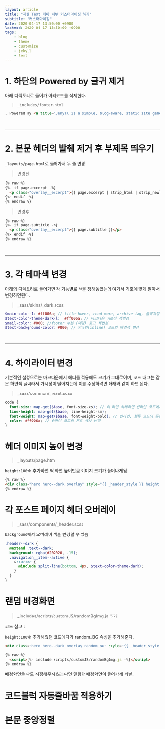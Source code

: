 ```yaml
---
layout: article
title: "지킬 TeXt 테마 세부 커스터마이징 하기"
subtitle: "커스터마이징"
date: 2020-04-17 13:50:00 +0900
lastmod: 2020-04-17 13:50:00 +0900
tags: 
    - blog
    - theme
    - customize
    - jekyll
    - text
---
```


# 1. 하단의 Powered by 글귀 제거

아래 디렉토리로 들어가 아래코드를 삭제한다.

> `_includes/footer.html`

```html
, Powered by <a title="Jekyll is a simple, blog-aware, static site generator." href="http://jekyllrb.com/">Jekyll</a> & <a title="TeXt is a super customizable Jekyll theme." href="https://github.com/kitian616/jekyll-TeXt-theme">TeXt Theme</a>.
```

<br/>

---

# 2. 본문 헤더의 발췌 제거 후 부제목 띄우기

`_layouts/page.html`로 들어가서 두 줄 변경

> 변경전

```html
{% raw %}
{%- if page.excerpt -%}
  <p class="overlay__excerpt">{{ page.excerpt | strip_html | strip_newlines | strip | truncate: _article_header_excerpt_truncate }}</p>
{%- endif -%}
{% endraw %}
```

> 변경후

```html
{% raw %}
{%- if page.subtitle -%}
  <p class="overlay__excerpt">{{ page.subtitle }}</p>
{%- endif -%}
{% endraw %}
```

<br/>

---

# 3. 각 테마색 변경

아래의 디렉토리로 들어가면 각 기능별로 색을 정해놓았는데 여기서 기호에 맞게 알아서 변경하면된다.

> _sass/skins/_dark.scss

```scss
$main-color-1: #ff006a; // title-hover, read more, archive-tag, 블록지정 등 대표색 변경
$text-color-theme-dark-l:  #ff006a; // 마크다운 가로선 색변경
$mail-color: #000; //footer 부분 (메일) 로고 색변경
$text-background-color: #000; // 인라인(inline) 코드의 배경색 변경
```

<br/>

---

# 4. 하이라이터 변경

기본적인 설정으로는 마크다운에서 헤더를 적용해도 크기가 그대로이며, 코드 태그는 같은 하얀색 글씨라서 가시성이 떨어지는데 이를 수정하려면 아래와 같이 하면 된다. 

> _sass/common/_reset.scss

```scss
code {
  font-size: map-get($base, font-size-xs); // 이 라인 삭제하면 인라인 코드에서 마크다운의 헤더 크기가 정상적으로 적용됨
  line-height: map-get($base, line-height-sm);
  font-weight: map-get($base, font-weight-bold); // 인라인, 블록 코드의 폰트 굵기 변경 가능
  color: #ff006a; // 인라인 코드의 폰트 색상 변경
}
```

# 헤더 이미지 높이 변경

> _layouts/page.html

`height:100vh` 추가하면 딱 화면 높이만큼 이미지 크기가 늘어나게됨

```html
{% raw %}
<div class="hero hero--dark overlay" style="{{ _header_style }} height:100vh;">
{% endraw %}
```

# 각 포스트 페이지 헤더 오버레이

> _sass/components/_header.scss

`background`에서 오버레이 색을 변경할 수 있음

```scss
.header--dark {
  @extend .text--dark;
  background: rgba(#202020, .15);
  .navigation__item--active {
    &::after {
      @include split-line(bottom, 4px, $text-color-theme-dark);
    }
  }
}
```

# 랜덤 배경화면

> _includes/scripts/customJS/randomBgImg.js 추가

코드 참고 : 

`height:100vh` 추가해줬던 코드에다가 random_BG 속성을 추가해준다.

```html
<div class="hero hero--dark overlay random_BG" style="{{ _header_style }} height:100vh;">
```

```html
{% raw %}
  <script>{%- include scripts/customJS/randomBgImg.js -%}</script>
{% endraw %}
```

배경화면을 따로 지정해주지 않는다면 랜덤한 배경화면이 들어가게 되낟.

# 코드블럭 자동줄바꿈 적용하기
# 본문 중앙정렬